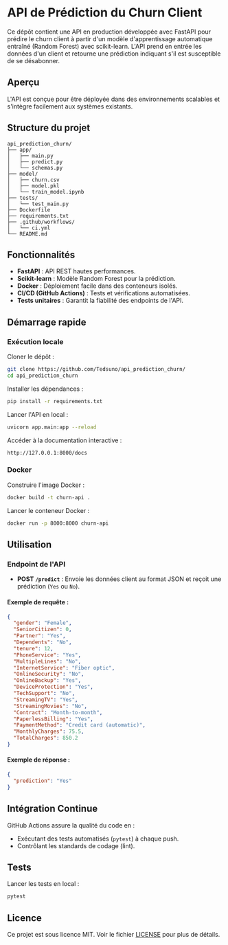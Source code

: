 # API de Prédiction du Churn Client

Ce dépôt contient une API en production développée avec FastAPI pour prédire le churn client à partir d'un modèle d'apprentissage automatique entraîné (Random Forest) avec scikit-learn. L'API prend en entrée les données d'un client et retourne une prédiction indiquant s'il est susceptible de se désabonner.

## Aperçu

L'API est conçue pour être déployée dans des environnements scalables et s'intègre facilement aux systèmes existants.

## Structure du projet

```
api_prediction_churn/
├── app/
│   ├── main.py
│   ├── predict.py
│   └── schemas.py
├── model/
│   ├── churn.csv
│   ├── model.pkl
│   └── train_model.ipynb
├── tests/
│   └── test_main.py
├── Dockerfile
├── requirements.txt
├── .github/workflows/
│   └── ci.yml
└── README.md
```

## Fonctionnalités

* **FastAPI** : API REST hautes performances.
* **Scikit-learn** : Modèle Random Forest pour la prédiction.
* **Docker** : Déploiement facile dans des conteneurs isolés.
* **CI/CD (GitHub Actions)** : Tests et vérifications automatisées.
* **Tests unitaires** : Garantit la fiabilité des endpoints de l'API.

## Démarrage rapide

### Exécution locale

Cloner le dépôt :

```bash
git clone https://github.com/Tedsuno/api_prediction_churn/
cd api_prediction_churn
```

Installer les dépendances :

```bash
pip install -r requirements.txt
```

Lancer l'API en local :

```bash
uvicorn app.main:app --reload
```

Accéder à la documentation interactive :

```
http://127.0.0.1:8000/docs
```

### Docker

Construire l'image Docker :

```bash
docker build -t churn-api .
```

Lancer le conteneur Docker :

```bash
docker run -p 8000:8000 churn-api
```

## Utilisation

### Endpoint de l'API

* **POST `/predict`** : Envoie les données client au format JSON et reçoit une prédiction (`Yes` ou `No`).

#### Exemple de requête :

```json
{
  "gender": "Female",
  "SeniorCitizen": 0,
  "Partner": "Yes",
  "Dependents": "No",
  "tenure": 12,
  "PhoneService": "Yes",
  "MultipleLines": "No",
  "InternetService": "Fiber optic",
  "OnlineSecurity": "No",
  "OnlineBackup": "Yes",
  "DeviceProtection": "Yes",
  "TechSupport": "No",
  "StreamingTV": "Yes",
  "StreamingMovies": "No",
  "Contract": "Month-to-month",
  "PaperlessBilling": "Yes",
  "PaymentMethod": "Credit card (automatic)",
  "MonthlyCharges": 75.5,
  "TotalCharges": 850.2
}
```

#### Exemple de réponse :

```json
{
  "prediction": "Yes"
}
```

## Intégration Continue

GitHub Actions assure la qualité du code en :

* Exécutant des tests automatisés (`pytest`) à chaque push.
* Contrôlant les standards de codage (lint).

## Tests

Lancer les tests en local :

```bash
pytest
```

## Licence

Ce projet est sous licence MIT. Voir le fichier [LICENSE](LICENSE) pour plus de détails.
